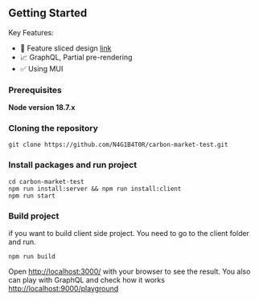 ## Getting Started

Key Features:
- 👑 Feature sliced design [link](https://feature-sliced.design/)
- 📈 GraphQL, Partial pre-rendering
- ✅ Using MUI

### Prerequisites

**Node version 18.7.x**

### Cloning the repository

```shell
git clone https://github.com/N4G1B4T0R/carbon-market-test.git
```

### Install packages and run project

```shell
cd carbon-market-test
npm run install:server && npm run install:client
npm run start
```


### Build project
if you want to build client side project.
You need to go to the client folder and run.
```shell
npm run build
```

Open [http://localhost:3000/](http://localhost:3000/) with your browser to see the result.
You also can play with GraphQL and check how it works [http://localhost:9000/playground](http://localhost:9000/playground)
